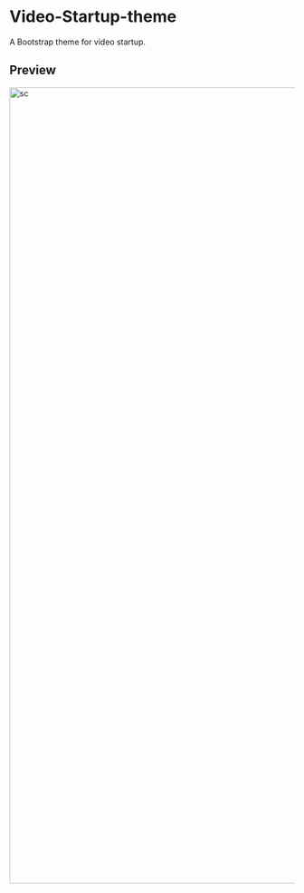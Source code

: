 # Video-Startup-theme
A Bootstrap theme for video startup.

## Preview
<img width="1405" alt="sc" src="https://user-images.githubusercontent.com/54872601/119511866-69f74b80-bda5-11eb-8632-128625d46ae2.png">

